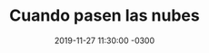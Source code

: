 ---
layout: post
category: Coqueto Escenario
date: 2019-11-27 11:30:00 -0300
title: Cuando pasen las nubes
image: https://oceano.uy/api/images/programas/TodoPasa/cosasdelubo.PNG
summary: Lubo Adusto fue con el panorama político, con lo último que queda, noticias insólitas desde Argentina, como el techo que cayó sobre la seño, y de yapa las predicciones y lo que dejarán las últimas dos fechas del campeonato uruguayo
file: https://audios.oceanofm.com/programas/TodoPasa/19-11-272amaanacoqueteraescenario.mp3
duration: 21:50
oceanourl: https://oceano.uy/todopasa/coqueto-escenario/20332-cuando-pasen-las-nubes
---